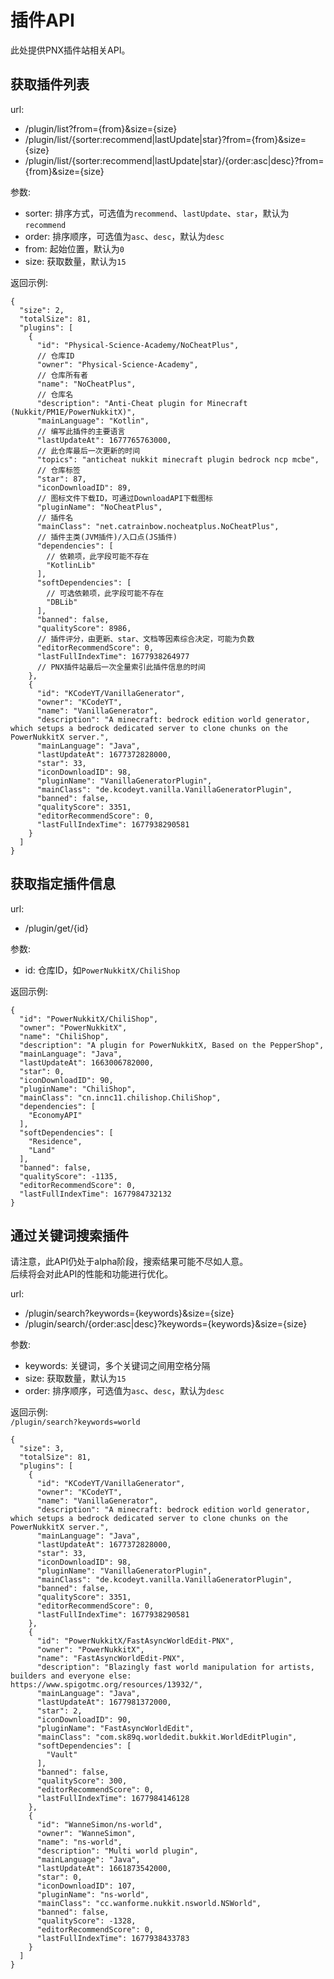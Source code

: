 # 插件API

此处提供PNX插件站相关API。

## 获取插件列表

url:

- /plugin/list?from={from}&size={size}
- /plugin/list/{sorter:recommend|lastUpdate|star}?from={from}&size={size}
- /plugin/list/{sorter:recommend|lastUpdate|star}/{order:asc|desc}?from={from}&size={size}

参数:

- sorter: 排序方式，可选值为`recommend`、`lastUpdate`、`star`，默认为`recommend`
- order: 排序顺序，可选值为`asc`、`desc`，默认为`desc`
- from: 起始位置，默认为`0`
- size: 获取数量，默认为`15`

返回示例:

```json5
{
  "size": 2,
  "totalSize": 81,
  "plugins": [
    {
      "id": "Physical-Science-Academy/NoCheatPlus",
      // 仓库ID
      "owner": "Physical-Science-Academy",
      // 仓库所有者
      "name": "NoCheatPlus",
      // 仓库名
      "description": "Anti-Cheat plugin for Minecraft (Nukkit/PM1E/PowerNukkitX)",
      "mainLanguage": "Kotlin",
      // 编写此插件的主要语言
      "lastUpdateAt": 1677765763000,
      // 此仓库最后一次更新的时间
      "topics": "anticheat nukkit minecraft plugin bedrock ncp mcbe",
      // 仓库标签
      "star": 87,
      "iconDownloadID": 89,
      // 图标文件下载ID，可通过DownloadAPI下载图标
      "pluginName": "NoCheatPlus",
      // 插件名
      "mainClass": "net.catrainbow.nocheatplus.NoCheatPlus",
      // 插件主类(JVM插件)/入口点(JS插件)
      "dependencies": [
        // 依赖项，此字段可能不存在
        "KotlinLib"
      ],
      "softDependencies": [
        // 可选依赖项，此字段可能不存在
        "DBLib"
      ],
      "banned": false,
      "qualityScore": 8986,
      // 插件评分，由更新、star、文档等因素综合决定，可能为负数
      "editorRecommendScore": 0,
      "lastFullIndexTime": 1677938264977
      // PNX插件站最后一次全量索引此插件信息的时间
    },
    {
      "id": "KCodeYT/VanillaGenerator",
      "owner": "KCodeYT",
      "name": "VanillaGenerator",
      "description": "A minecraft: bedrock edition world generator, which setups a bedrock dedicated server to clone chunks on the PowerNukkitX server.",
      "mainLanguage": "Java",
      "lastUpdateAt": 1677372828000,
      "star": 33,
      "iconDownloadID": 98,
      "pluginName": "VanillaGeneratorPlugin",
      "mainClass": "de.kcodeyt.vanilla.VanillaGeneratorPlugin",
      "banned": false,
      "qualityScore": 3351,
      "editorRecommendScore": 0,
      "lastFullIndexTime": 1677938290581
    }
  ]
}
```

## 获取指定插件信息

url:

- /plugin/get/{id}

参数:

- id: 仓库ID，如`PowerNukkitX/ChiliShop`

返回示例:

```json5
{
  "id": "PowerNukkitX/ChiliShop",
  "owner": "PowerNukkitX",
  "name": "ChiliShop",
  "description": "A plugin for PowerNukkitX, Based on the PepperShop",
  "mainLanguage": "Java",
  "lastUpdateAt": 1663006782000,
  "star": 0,
  "iconDownloadID": 90,
  "pluginName": "ChiliShop",
  "mainClass": "cn.innc11.chilishop.ChiliShop",
  "dependencies": [
    "EconomyAPI"
  ],
  "softDependencies": [
    "Residence",
    "Land"
  ],
  "banned": false,
  "qualityScore": -1135,
  "editorRecommendScore": 0,
  "lastFullIndexTime": 1677984732132
}
```

## 通过关键词搜索插件

请注意，此API仍处于alpha阶段，搜索结果可能不尽如人意。  
后续将会对此API的性能和功能进行优化。

url:

- /plugin/search?keywords={keywords}&size={size}
- /plugin/search/{order:asc|desc}?keywords={keywords}&size={size}

参数:

- keywords: 关键词，多个关键词之间用空格分隔
- size: 获取数量，默认为`15`
- order: 排序顺序，可选值为`asc`、`desc`，默认为`desc`

返回示例:  
`/plugin/search?keywords=world`  
```json5
{
  "size": 3,
  "totalSize": 81,
  "plugins": [
    {
      "id": "KCodeYT/VanillaGenerator",
      "owner": "KCodeYT",
      "name": "VanillaGenerator",
      "description": "A minecraft: bedrock edition world generator, which setups a bedrock dedicated server to clone chunks on the PowerNukkitX server.",
      "mainLanguage": "Java",
      "lastUpdateAt": 1677372828000,
      "star": 33,
      "iconDownloadID": 98,
      "pluginName": "VanillaGeneratorPlugin",
      "mainClass": "de.kcodeyt.vanilla.VanillaGeneratorPlugin",
      "banned": false,
      "qualityScore": 3351,
      "editorRecommendScore": 0,
      "lastFullIndexTime": 1677938290581
    },
    {
      "id": "PowerNukkitX/FastAsyncWorldEdit-PNX",
      "owner": "PowerNukkitX",
      "name": "FastAsyncWorldEdit-PNX",
      "description": "Blazingly fast world manipulation for artists, builders and everyone else: https://www.spigotmc.org/resources/13932/",
      "mainLanguage": "Java",
      "lastUpdateAt": 1677981372000,
      "star": 2,
      "iconDownloadID": 90,
      "pluginName": "FastAsyncWorldEdit",
      "mainClass": "com.sk89q.worldedit.bukkit.WorldEditPlugin",
      "softDependencies": [
        "Vault"
      ],
      "banned": false,
      "qualityScore": 300,
      "editorRecommendScore": 0,
      "lastFullIndexTime": 1677984146128
    },
    {
      "id": "WanneSimon/ns-world",
      "owner": "WanneSimon",
      "name": "ns-world",
      "description": "Multi world plugin",
      "mainLanguage": "Java",
      "lastUpdateAt": 1661873542000,
      "star": 0,
      "iconDownloadID": 107,
      "pluginName": "ns-world",
      "mainClass": "cc.wanforme.nukkit.nsworld.NSWorld",
      "banned": false,
      "qualityScore": -1328,
      "editorRecommendScore": 0,
      "lastFullIndexTime": 1677938433783
    }
  ]
}
```